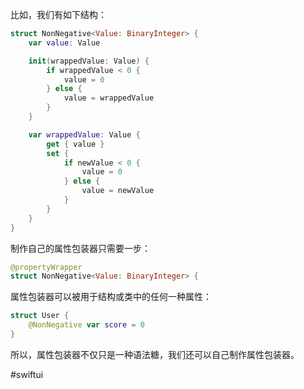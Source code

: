比如，我们有如下结构：

```swift
struct NonNegative<Value: BinaryInteger> {
    var value: Value

    init(wrappedValue: Value) {
        if wrappedValue < 0 {
            value = 0
        } else {
            value = wrappedValue
        }
    }

    var wrappedValue: Value {
        get { value }
        set {
            if newValue < 0 {
                value = 0
            } else {
                value = newValue
            }
        }
    }
}
```

制作自己的属性包装器只需要一步：

```swift
@propertyWrapper
struct NonNegative<Value: BinaryInteger> {
```

属性包装器可以被用于结构或类中的任何一种属性：

```swift
struct User {
    @NonNegative var score = 0
}
```

所以，属性包装器不仅只是一种语法糖，我们还可以自己制作属性包装器。

#swiftui 